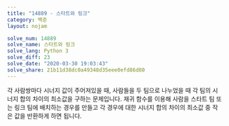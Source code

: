 ```yaml
---
title: "14889 - 스타트와 링크"
category: 백준
layout: nojam

solve_num: 14889
solve_name: 스타트와 링크
solve_lang: Python 3
solve_diff: 23
solve_date: "2020-03-30 19:03:43"
solve_share: 21b11d38dc0a49348d35eee0efd86d80
---
```


각 사람쌍마다 시너지 값이 주어져있을 때, 사람들을 두 팀으로 나누었을 때 각 팀의 시너지 합의 차이의 최소값을 구하는 문제입니다. 재귀 함수를 이용해 사람을 스타트 팀 또는 링크 팀에 배치하는 경우를 만들고 각 경우에 대한 시너지 합의 차이의 최소값 중 작은 값을 반환하게 하면 됩니다.
